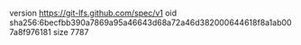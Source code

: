 version https://git-lfs.github.com/spec/v1
oid sha256:6becfbb390a7869a95a46643d68a72a46d382000644618f8a1ab007a8f976181
size 7787
